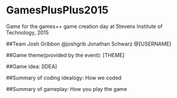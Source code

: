 # GamesPlusPlus2015
Game for the games++ game creation day at Stevens Institute of Technology, 2015

##Team
  Josh Gribbon @joshgrib
  Jonathan Schwarz @[USERNAME]

##Game theme(provided by the event): [THEME]

##Game idea: [IDEA]

##Summary of coding idealogy:
  How we coded
  
##Summary of gameplay:
  How you play the game

